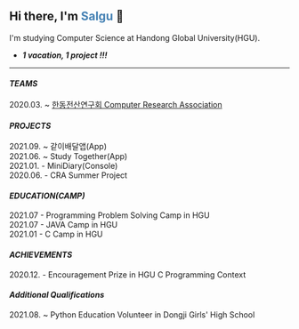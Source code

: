 <!--
**AnJW-HGU/AnJW-HGU** is a ✨ _special_ ✨ repository because its `README.md` (this file) appears on your GitHub profile.

Here are some ideas to get you started:

- 🔭 I’m currently working on ...
- 🌱 I’m currently learning ...
- 👯 I’m looking to collaborate on ...
- 🤔 I’m looking for help with ...
- 💬 Ask me about ...
- 📫 How to reach me: ...
- 😄 Pronouns: ...
- ⚡ Fun fact: ...
-->

<!-- ![Salgu's GitHub stats](https://github-readme-stats.vercel.app/api?username=AnJW-HGU&show_icons=true&theme=city_lights) -->


## Hi there, I'm <span style="color:steelblue">Salgu</span> 👋

I'm studying Computer Science at Handong Global University(HGU).  
* *__1 vacation, 1 project !!!__*  
  
---
  
#### *TEAMS*
2020.03. ~ [한동전산연구회 Computer Research Association](https://cra16.github.io/)

#### *PROJECTS*
2021.09. ~ 같이배달앱(App)  
2021.06. ~ Study Together(App)  
2021.01. - MiniDiary(Console)  
2020.06. - CRA Summer Project 

#### *EDUCATION(CAMP)*
2021.07 - Programming Problem Solving Camp in HGU  
2021.07 - JAVA Camp in HGU  
2021.01 - C Camp in HGU <!-- (Pointer, Array, LinkedList, miniProject) -->

#### *ACHIEVEMENTS*
2020.12. - Encouragement Prize in HGU C Programming Context

#### *Additional Qualifications*
2021.08. ~ Python Education Volunteer in Dongji Girls' High School
